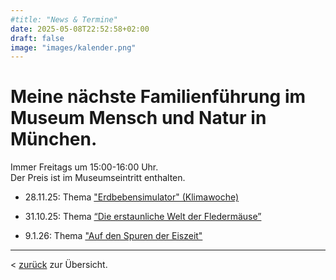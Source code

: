 ```yaml
--- 
#title: "News & Termine"
date: 2025-05-08T22:52:58+02:00
draft: false
image: "images/kalender.png"
---
```


# **Meine nächste Familienführung im Museum Mensch und Natur in München.**  

Immer Freitags um 15:00-16:00 Uhr.   
Der Preis ist im Museumseintritt enthalten.   

* 28.11.25: Thema ["Erdbebensimulator" (Klimawoche)](https://mmn-muenchen.snsb.de/familienfuehrungen/)  

* 31.10.25: Thema [“Die erstaunliche Welt der Fledermäuse”](https://mmn-muenchen.snsb.de/familienfuehrungen/)  

* 9.1.26: Thema ["Auf den Spuren der Eiszeit"](https://mmn-muenchen.snsb.de/familienfuehrungen/)   

___

< [zurück](/events/) zur Übersicht.